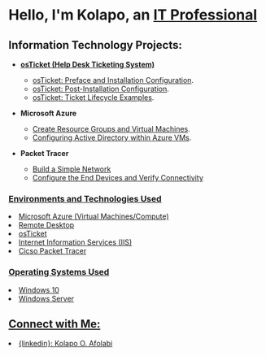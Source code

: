 <h1> Hello, I'm Kolapo, an <a href="https://"> IT Professional</a> </h1>

<h2> Information Technology Projects: </h2>

- <b> <a href="https://"> osTicket (Help Desk Ticketing System) </b>
   - <a href="https://github.com/kolapo72/installation"> osTicket: Preface and Installation Configuration</a>.
   - <a href="https://github.com/kolapo72/post_installation"> osTicket: Post-Installation Configuration</a>.
   - <a href="https://github.com/kolapo72/ticket_lifecycle"> osTicket: Ticket Lifecycle Examples</a>.

- <b>Microsoft Azure</b>
   - <a href="https://github.com/Kolapo72/resource-groups"> Create Resource Groups and Virtual Machines</a>.
   - <a href="https://github.com/Kolapo72/active_directory"> Configuring Active Directory within Azure VMs</a>.
 
- <b>Packet Tracer</b>
   - <a href="https://github.com/Kolapo72/simple_network"> Build a Simple Network
   - <a href="https://github.com/Kolapo72/configure_endusers_connectivity"> Configure the End Devices and Verify Connectivity
 
<h3>Environments and Technologies Used</h3>
   <li> Microsoft Azure (Virtual Machines/Compute)</li>
   <li> Remote Desktop</li>
   <li> osTicket
   <li> Internet Information Services (IIS)</li>
   <li> Cicso Packet Tracer</li>

<h3>Operating Systems Used</h3>
   <li> Windows 10</li>
   <li> Windows Server</li>

 <h2>Connect with Me:</h2>
   <li>{linkedin}: <a href="https://www.linkedin.com/in/kolapooluwaseun-afolabi/"> Kolapo O. Afolabi</li>
